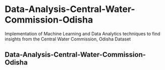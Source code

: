 # Data-Analysis-Central-Water-Commission-Odisha
Implementation of Machine Learning and Data Analytics techniques to find insights from the Central Water Commission, Odisha Dataset
## Data-Analysis-Central-Water-Commission-Odisha
